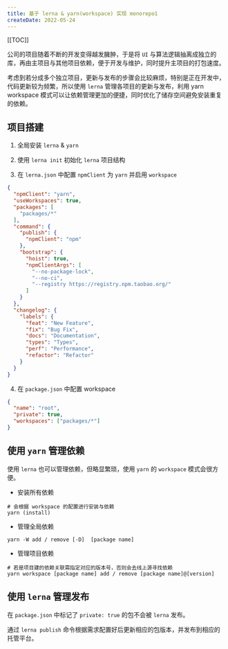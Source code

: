```yaml
---
title: 基于 lerna & yarn(workspace) 实现 monorepo1
createDate: 2022-05-24
---
```


[[TOC]]

公司的项目随着不断的开发变得越发臃肿，于是将 `UI` 与算法逻辑抽离成独立的库，再由主项目与其他项目依赖，便于开发与维护，同时提升主项目的打包速度。

考虑到若分成多个独立项目，更新与发布的步骤会比较麻烦，特别是正在开发中，代码更新较为频繁，所以使用 `lerna` 管理各项目的更新与发布，利用 yarn workspace 模式可以让依赖管理更加的便捷，同时优化了储存空间避免安装重复的依赖。


## 项目搭建

1. 全局安装 `lerna` & `yarn`

2. 使用 `lerna init` 初始化 `lerna` 项目结构

3. 在 `lerna.json` 中配置 `npmClient` 为 `yarn` 并启用 `workspace`

```json
{
  "npmClient": "yarn",
  "useWorkspaces": true,
  "packages": [
    "packages/*"
  ],
  "command": {
    "publish": {
      "npmClient": "npm"
    },
    "bootstrap": {
      "hoist": true,
      "npmClientArgs": [
        "--no-package-lock",
        "--no-ci",
        "--registry https://registry.npm.taobao.org/"
      ]
    }
  },
  "changelog": {
    "labels": {
      "feat": "New Feature",
      "fix": "Bug Fix",
      "docs": "Documentation",
      "types": "Types",
      "perf": "Performance",
      "refactor": "Refactor"
    }
  }
}
```


4. 在 `package.json` 中配置 workspace

```json
{
  "name": "root",
  "private": true,
  "workspaces": ["packages/*"]
}
```

   

## 使用 `yarn` 管理依赖

使用 `lerna` 也可以管理依赖，但略显繁琐，使用 `yarn` 的 `workspace` 模式会很方便。

- 安装所有依赖
```shell
# 会根据 workspace 的配置进行安装与依赖
yarn (install)
```

- 管理全局依赖
```shell
yarn -W add / remove [-D]  [package name]
```

- 管理项目依赖
```shell
# 若是项目建的依赖关联需指定对应的版本号，否则会去线上源寻找依赖
yarn workspace [package name] add / remove [package name]@[version]
```


## 使用 `lerna` 管理发布

在 `package.json` 中标记了 `private: true` 的包不会被 `lerna` 发布。

通过 `lerna publish` 命令根据需求配置好后更新相应的包版本，并发布到相应的托管平台。
